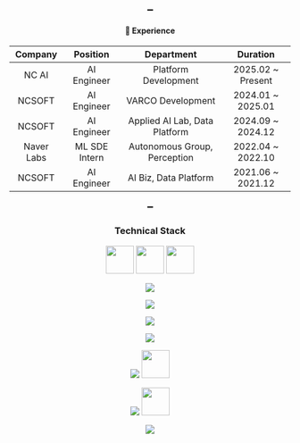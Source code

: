 
<h4 align="center"> ➖ </h4>
<h4 align="center"> 💼 Experience </h4>
<div align="center">  

|Company|Position|Department|Duration|
|:----------------:|:----------------:|:----------------:|:----------------:|
|NC AI|AI Engineer|Platform Development|2025.02 ~ Present|
|NCSOFT|AI Engineer|VARCO Development|2024.01 ~ 2025.01|
|NCSOFT|AI Engineer|Applied AI Lab, Data Platform|2024.09 ~ 2024.12|
|Naver Labs|ML SDE Intern|Autonomous Group, Perception|2022.04 ~ 2022.10|
|NCSOFT|AI Engineer|AI Biz, Data Platform|2021.06 ~ 2021.12|  
</div>
<h4 align="center"> ➖ </h4>
<!-- <p align="center">
  <a href="https://hits.seeyoufarm.com"><img src="https://hits.seeyoufarm.com/api/count/incr/badge.svg?url=https%3A%2F%2Fgithub.com%2Fwklee610&count_bg=%23ED6DA3&title_bg=%2386757E&icon=github.svg&icon_color=%23E1DEDE&title=hits&edge_flat=false"/></a>
</p>

<h4 align="center"> ➖ </h4> -->
<h3 align="center"><b> Technical Stack </b></h3>

<p align="center">
  <img src="https://icon.icepanel.io/Technology/svg/Apache-Airflow.svg" width="50" height="50"/>
  <img src="https://icon.icepanel.io/Technology/svg/Apache-Spark.svg" width="50" height="50"/>
  <img src="https://icon.icepanel.io/Technology/svg/Apache-Hadoop.svg" width="50" height="50"/>
</p>
<p align="center">
<img src="https://skillicons.dev/icons?i=python,java,cpp,bash,go&perline=7"/>
</p>
<p align="center">
<img src="https://skillicons.dev/icons?i=fastapi,opencv,pytorch&perline=7"/>
</p>
<p align="center">
<img src="https://skillicons.dev/icons?i=aws,gcp&perline=7"/>
</p>
<p align="center">
<img src="https://skillicons.dev/icons?i=mysql,redis,postgres,sqlite,mongodb&perline=7"/>
</p>
<p align="center">
<img src="https://skillicons.dev/icons?i=git,github,gitlab,bitbucket,jenkins&perline=7"/>
<img src="https://icon.icepanel.io/Technology/svg/Argo-CD.svg" width="50" height="50"/>
</p>
<p align="center">
<img src="https://skillicons.dev/icons?i=docker,kubernetes,elasticsearch,grafana,kafka,prometheus&perline=7"/>
<img src="https://icon.icepanel.io/Technology/png-shadow-512/Helm.png" width="50" height="50"/>
</p>
<p align="center">
<img src="https://skillicons.dev/icons?i=apple,linux,ubuntu,ros,windows&perline=7"/>
</p>
